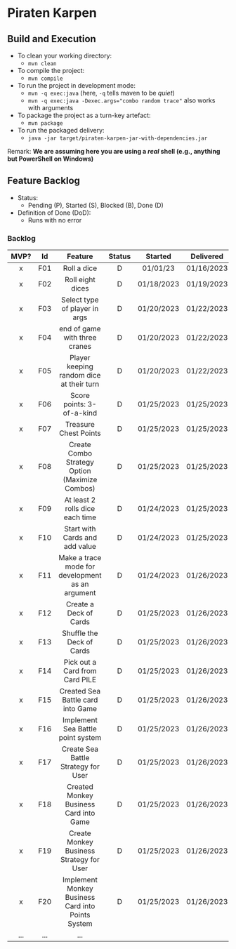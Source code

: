 # Piraten Karpen

## Build and Execution

  * To clean your working directory:
    * `mvn clean`
  * To compile the project:
    * `mvn compile`
  * To run the project in development mode:
    * `mvn -q exec:java` (here, `-q` tells maven to be _quiet_)
    * `mvn -q exec:java -Dexec.args="combo random trace"` also works with arguments
  * To package the project as a turn-key artefact:
    * `mvn package`
  * To run the packaged delivery:
    * `java -jar target/piraten-karpen-jar-with-dependencies.jar` 

Remark: **We are assuming here you are using a _real_ shell (e.g., anything but PowerShell on Windows)**

## Feature Backlog

 * Status: 
   * Pending (P), Started (S), Blocked (B), Done (D)
 * Definition of Done (DoD):
   * Runs with no error

### Backlog 

| MVP? | Id  |                      Feature                      | Status |  Started   | Delivered  |
|:----:|:---:|:-------------------------------------------------:|:------:|:----------:|:----------:|
|  x   | F01 |                    Roll a dice                    |   D    |  01/01/23  | 01/16/2023 |
|  x   | F02 |                 Roll eight dices                  |   D    | 01/18/2023 | 01/19/2023 |
|  x   | F03 |           Select type of player in args           |   D    | 01/20/2023 | 01/22/2023 |
|  x   | F04 |           end of game with three cranes           |   D    | 01/20/2023 | 01/22/2023 | 
|  x   | F05 |     Player keeping random dice at their turn      |   D    | 01/20/2023 | 01/22/2023 |
|  x   | F06 |             Score points: 3-of-a-kind             |   D    | 01/25/2023 | 01/25/2023 | 
|  x   | F07 |               Treasure Chest Points               |   D    | 01/25/2023 | 01/25/2023 |
|  x   | F08 |  Create Combo Strategy Option (Maximize Combos)   |   D    | 01/25/2023 | 01/25/2023 |
|  x   | F09 |          At least 2 rolls dice each time          |   D    | 01/24/2023 | 01/25/2023 |
|  x   | F10 |          Start with Cards and add value           |   D    | 01/24/2023 | 01/25/2023 |
|  x   | F11 | Make a trace mode for development as an argument  |   D    | 01/24/2023 | 01/26/2023 |
|  x   | F12 |              Create a Deck of Cards               |   D    | 01/25/2023 | 01/26/2023 |
|  x   | F13 |             Shuffle the Deck of Cards             |   D    | 01/25/2023 | 01/26/2023 |
|  x   | F14 |          Pick out a Card from Card PILE           |   D    | 01/25/2023 | 01/26/2023 |
|  x   | F15 |         Created Sea Battle card into Game         |   D    | 01/25/2023 | 01/26/2023 |
|  x   | F16 |         Implement Sea Battle point system         |   D    | 01/25/2023 | 01/26/2023 |
|  x   | F17 |        Create Sea Battle Strategy for User        |   D    | 01/25/2023 | 01/26/2023 |
|  x   | F18 |      Created Monkey Business Card into Game       |   D    | 01/25/2023 | 01/26/2023 |
|  x   | F19 |     Create Monkey Business Strategy for User      |   D    | 01/25/2023 | 01/26/2023 |
|  x   | F20 | Implement Monkey Business Card into Points System |   D    | 01/25/2023 | 01/26/2023 |
| ...  | ... |                        ...                        |        |

